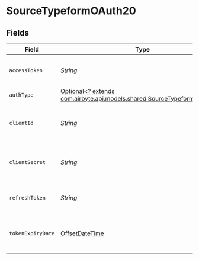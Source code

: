 # SourceTypeformOAuth20


## Fields

| Field                                                                                                                     | Type                                                                                                                      | Required                                                                                                                  | Description                                                                                                               |
| ------------------------------------------------------------------------------------------------------------------------- | ------------------------------------------------------------------------------------------------------------------------- | ------------------------------------------------------------------------------------------------------------------------- | ------------------------------------------------------------------------------------------------------------------------- |
| `accessToken`                                                                                                             | *String*                                                                                                                  | :heavy_check_mark:                                                                                                        | Access Token for making authenticated requests.                                                                           |
| `authType`                                                                                                                | [Optional<? extends com.airbyte.api.models.shared.SourceTypeformAuthType>](../../models/shared/SourceTypeformAuthType.md) | :heavy_minus_sign:                                                                                                        | N/A                                                                                                                       |
| `clientId`                                                                                                                | *String*                                                                                                                  | :heavy_check_mark:                                                                                                        | The Client ID of the Typeform developer application.                                                                      |
| `clientSecret`                                                                                                            | *String*                                                                                                                  | :heavy_check_mark:                                                                                                        | The Client Secret the Typeform developer application.                                                                     |
| `refreshToken`                                                                                                            | *String*                                                                                                                  | :heavy_check_mark:                                                                                                        | The key to refresh the expired access_token.                                                                              |
| `tokenExpiryDate`                                                                                                         | [OffsetDateTime](https://docs.oracle.com/javase/8/docs/api/java/time/OffsetDateTime.html)                                 | :heavy_check_mark:                                                                                                        | The date-time when the access token should be refreshed.                                                                  |